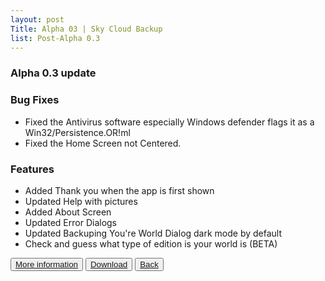 ```yaml
---
layout: post
Title: Alpha 03 | Sky Cloud Backup
list: Post-Alpha 0.3
---
```


<h3 id="alpha-0-3-update">Alpha 0.3 update</h3>

<h3 id="bug-fixes">Bug Fixes</h3>

<ul>
<li>Fixed the Antivirus software especially Windows defender flags it as a Win32/Persistence.OR!ml </li>
<li>Fixed the Home Screen not Centered.</li>
</ul>

<h3 id="features">Features</h3>
<ul>
<li>Added Thank you when the app is first shown</li>
<li>Updated Help with pictures</li>
<li>Added About Screen</li>
<li>Updated Error Dialogs</li>
<li>Updated Backuping You&#39;re World Dialog dark mode by default</li>
<li>Check and guess what type of edition is your world is (BETA)</li>
</ul>
<span>
    <button><a href="https://github.com/Involts/Sky-Cloud-Backup/commits/Alpha_0.3">More information</a></button>
    <button><a href="https://github.com/Involts/Sky-Cloud-Backup/releases/download/Alpha_0.3/Sky.Cloud.Backup.Alpha.0.3.zip">Download</a></button>
    <button><a href="Sky-Cloud-Backup/Releases">Back</a></button>
</span>